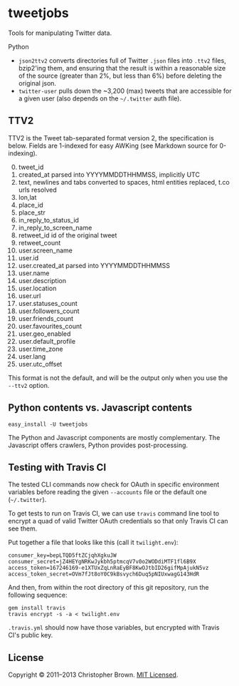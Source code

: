# tweetjobs

Tools for manipulating Twitter data.

Python

* `json2ttv2` converts directories full of Twitter `.json` files into `.ttv2` files,
  bzip2'ing them, and ensuring that the result is within a reasonable size of the source (greater than 2%, but less than 6%) before deleting the original json.
* `twitter-user` pulls down the ~3,200 (max) tweets that are accessible for a given user
  (also depends on the `~/.twitter` auth file).


## TTV2

TTV2 is the Tweet tab-separated format version 2, the specification is below.
Fields are 1-indexed for easy AWKing (see Markdown source for 0-indexing).

  0. tweet_id
  1. created_at parsed into YYYYMMDDTHHMMSS, implicitly UTC
  2. text, newlines and tabs converted to spaces, html entities replaced, t.co urls resolved
  3. lon,lat
  4. place_id
  5. place_str
  6. in_reply_to_status_id
  7. in_reply_to_screen_name
  8. retweet_id id of the original tweet
  9. retweet_count
  10. user.screen_name
  11. user.id
  12. user.created_at parsed into YYYYMMDDTHHMMSS
  13. user.name
  14. user.description
  15. user.location
  16. user.url
  17. user.statuses_count
  18. user.followers_count
  19. user.friends_count
  20. user.favourites_count
  21. user.geo_enabled
  22. user.default_profile
  23. user.time_zone
  24. user.lang
  25. user.utc_offset

This format is not the default, and will be the output only when you use the `--ttv2` option.



## Python contents vs. Javascript contents

    easy_install -U tweetjobs

The Python and Javascript components are mostly complementary.
The Javascript offers crawlers, Python provides post-processing.


## Testing with Travis CI

The tested CLI commands now check for OAuth in specific environment variables before reading the given `--accounts` file or the default one (`~/.twitter`).

To get tests to run on Travis CI, we can use `travis` command line tool to encrypt a quad of valid Twitter OAuth credentials so that only Travis CI can see them.

Put together a file that looks like this (call it `twilight.env`):

    consumer_key=bepLTQD5ftZCjqhXgkuJW
    consumer_secret=jZ4HEYgNRKwJykbh5ptmcqV7v0o2WODdiMTF1fl6B9X
    access_token=167246169-e1XTUxZqLnRaEyBF8KwOJtbID26gifMpAjukN5vz
    access_token_secret=OVm7fJt8oY0C9kBsvych6Duq5pNIUxwagG143HdR

And then, from within the root directory of this git repository, run the following sequence:

    gem install travis
    travis encrypt -s -a < twilight.env

`.travis.yml` should now have those variables, but encrypted with Travis CI's public key.


## License

Copyright © 2011–2013 Christopher Brown. [MIT Licensed](https://github.com/chbrown/twilight/blob/master/LICENSE).
